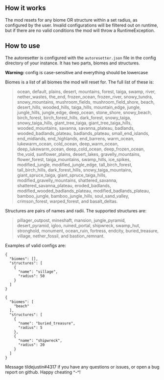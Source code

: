 ## How it works
The mod resets for any biome OR structure within a set radius, as configured by the user. Invalid configurations will be filtered out on runtime, but if there are no valid conditions the mod will throw a RuntimeException.

## How to use
The autoresetter is configured with the `autoresetter.json` file in the config directory of your instance. It has two parts, biomes and structures.

**Warning:** config is case-sensitive and everything should be lowercase

Biomes is a list of all biomes the mod will reset for. The full list of these is:

> ocean, default, plains, desert, mountains, forest, taiga, swamp, river, nether_wastes, the_end, frozen_ocean, frozen_river, snowy_tundra, snowy_mountains, mushroom_fields, mushroom_field_shore, beach, desert_hills, wooded_hills, taiga_hills, mountain_edge, jungle, jungle_hills, jungle_edge, deep_ocean, stone_shore, snowy_beach, birch_forest, birch_forest_hills, dark_forest, snowy_taiga, snowy_taiga_hills, giant_tree_taiga, giant_tree_taiga_hills, wooded_mountains, savanna, savanna_plateau, badlands, wooded_badlands_plateau, badlands_plateau, small_end_islands, end_midlands, end_highlands, end_barrens, warm_ocean, lukewarm_ocean, cold_ocean, deep_warm_ocean, deep_lukewarm_ocean, deep_cold_ocean, deep_frozen_ocean, the_void, sunflower_plains, desert_lakes, gravelly_mountains, flower_forest, taiga_mountains, swamp_hills, ice_spikes, modified_jungle, modified_jungle_edge, tall_birch_forest, tall_birch_hills, dark_forest_hills, snowy_taiga_mountains, giant_spruce_taiga, giant_spruce_taiga_hills, modified_gravelly_mountains, shattered_savanna, shattered_savanna_plateau, eroded_badlands, modified_wooded_badlands_plateau, modified_badlands_plateau, bamboo_jungle, bamboo_jungle_hills, soul_sand_valley, crimson_forest, warped_forest, and basalt_deltas.


Structures are pairs of names and radii. The supported structures are:

> pillager_outpost, mineshaft, mansion, jungle_pyramid, desert_pyramid, igloo, ruined_portal, shipwreck, swamp_hut, stronghold, monument, ocean_ruin, fortress, endcity, buried_treasure, village, nether_fossil, and bastion_remnant.

Examples of valid configs are:

```
{
  "biomes": [],
  "structures": [
    {
      "name": "village",
      "radius": 50
    }
  ]
}
```
```
{
  "biomes": [
    "beach"
  ],
  "structures": [
    {
      "name": "buried_treasure",
      "radius": 5
    },
    {
      "name": "shipwreck",
      "radius": 20
    }
  ]
}
```

Message tildejustin#4317 if you have any questions or issues, or open a bug report on github. Happy cheating ^-^!
